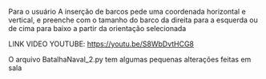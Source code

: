 Para o usuário
A inserção de barcos pede uma coordenada horizontal e vertical, e preenche com o tamanho do barco da direita para a esquerda ou de cima para baixo a partir da orientação selecionada

LINK VIDEO YOUTUBE: https://youtu.be/S8WbDvtHCG8

O arquivo BatalhaNaval_2.py tem algumas pequenas alterações feitas em sala

